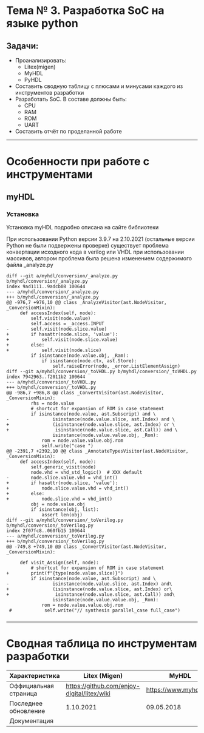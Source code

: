 # Тема № 3. Разработка SoC на языке python 
## Задачи: 
* Проанализировать:
    * Litex(migen)
    * MyHDL
    * PyHDL
* Составить сводную таблицу с плюсами и минусами каждого из инструментов разработки
* Разработать SoC. В составе должны быть: 
   * CPU
   * RAM
   * ROM
   * UART
* Составить отчёт по проделанной работе
---
# Особенности при работе с инструментами
## myHDL
### Установка
Установка myHDL подробно описана на сайте библиотеки 

При использовании Python версии 3.9.7 на 2.10.2021 (остальные версии Python не были подвержены проверке) существует проблема конвертации исходного кода в verilog или VHDL при использовании массивов, автором проблема была решена изменением содержимого файла _analyze.py
```python3
diff --git a/myhdl/conversion/_analyze.py b/myhdl/conversion/_analyze.py
index 9ad1111..9adcb08 100644
--- a/myhdl/conversion/_analyze.py
+++ b/myhdl/conversion/_analyze.py
@@ -976,7 +976,10 @@ class _AnalyzeVisitor(ast.NodeVisitor, _ConversionMixin):
     def accessIndex(self, node):
         self.visit(node.value)
         self.access = _access.INPUT
-        self.visit(node.slice.value)
+        if hasattr(node.slice, 'value'):
+            self.visit(node.slice.value)
+        else:
+            self.visit(node.slice)
         if isinstance(node.value.obj, _Ram):
             if isinstance(node.ctx, ast.Store):
                 self.raiseError(node, _error.ListElementAssign)
diff --git a/myhdl/conversion/_toVHDL.py b/myhdl/conversion/_toVHDL.py
index 7942963..f2011b2 100644
--- a/myhdl/conversion/_toVHDL.py
+++ b/myhdl/conversion/_toVHDL.py
@@ -986,7 +986,8 @@ class _ConvertVisitor(ast.NodeVisitor, _ConversionMixin):
         rhs = node.value
         # shortcut for expansion of ROM in case statement
         if isinstance(node.value, ast.Subscript) and \
-                isinstance(node.value.slice, ast.Index) and \
+                (isinstance(node.value.slice, ast.Index) or \
+                 isinstance(node.value.slice, ast.Call)) and \
                 isinstance(node.value.value.obj, _Rom):
             rom = node.value.value.obj.rom
             self.write("case ")
@@ -2391,7 +2392,10 @@ class _AnnotateTypesVisitor(ast.NodeVisitor, _ConversionMixin):
     def accessIndex(self, node):
         self.generic_visit(node)
         node.vhd = vhd_std_logic()  # XXX default
-        node.slice.value.vhd = vhd_int()
+        if hasattr(node.slice, 'value'):
+            node.slice.value.vhd = vhd_int()
+        else:
+            node.slice.vhd = vhd_int()
         obj = node.value.obj
         if isinstance(obj, list):
             assert len(obj)
diff --git a/myhdl/conversion/_toVerilog.py b/myhdl/conversion/_toVerilog.py
index 2f07fc8..060fb15 100644
--- a/myhdl/conversion/_toVerilog.py
+++ b/myhdl/conversion/_toVerilog.py
@@ -749,8 +749,10 @@ class _ConvertVisitor(ast.NodeVisitor, _ConversionMixin):

     def visit_Assign(self, node):
         # shortcut for expansion of ROM in case statement
+        print(f"{type(node.value.slice)}")
         if isinstance(node.value, ast.Subscript) and \
-                isinstance(node.value.slice, ast.Index) and\
+                (isinstance(node.value.slice, ast.Index) or\
+                 isinstance(node.value.slice, ast.Call)) and\
                 isinstance(node.value.value.obj, _Rom):
             rom = node.value.value.obj.rom
 #            self.write("// synthesis parallel_case full_case")

```
###  

---
# Сводная таблица по инструментам разработки

| Характеристика        | Litex (Migen)                               | MyHDL                  | PyHDL                                   |
| --------------------- | ------------------------------------------- | ---------------------- | --------------------------------------- |
| Оффициальная страница | https://github.com/enjoy-digital/litex/wiki | https://www.myhdl.org/ | https://pyhdl.readthedocs.io/en/latest/ |
| Последнее обновление  | 1.10.2021                                   | 09.05.2018             | Неизвестно. Предположительно 2016 год   |
| Документация   |